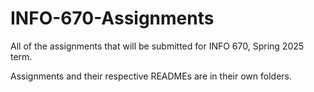 # INFO-670-Assignments
All of the assignments that will be submitted for INFO 670, Spring 2025 term.

Assignments and their respective READMEs are in their own folders.